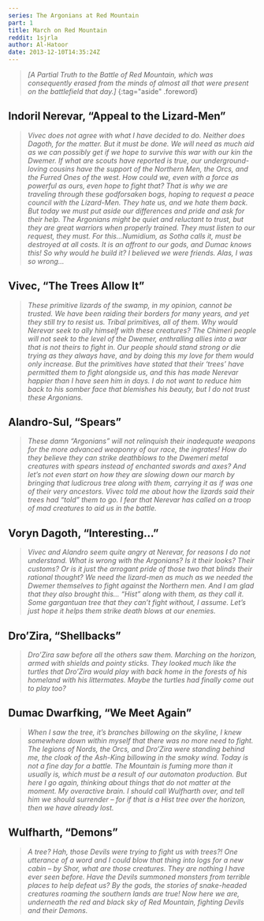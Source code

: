 ```yaml
---
series: The Argonians at Red Mountain
part: 1
title: March on Red Mountain
reddit: 1sjrla
author: Al-Hatoor
date: 2013-12-10T14:35:24Z
---
```


> *\[A Partial Truth to the Battle of Red Mountain, which was consequently*
> *erased from the minds of almost all that were present on the battlefield*
> *that day.]*
{:tag="aside" .foreword}

## Indoril Nerevar, “Appeal to the Lizard-Men”

> *Vivec does not agree with what I have decided to do. Neither does Dagoth,*
> *for the matter. But it must be done. We will need as much aid as we can*
> *possibly get if we hope to survive this war with our kin the Dwemer. If what*
> *are scouts have reported is true, our underground-loving cousins have the*
> *support of the Northern Men, the Orcs, and the Furred Ones of the west. How*
> *could we, even with a force as powerful as ours, even hope to fight that?*
> *That is why we are traveling through these godforsaken bogs, hoping to*
> *request a peace council with the Lizard-Men. They hate us, and we hate them*
> *back. But today we must put aside our differences and pride and ask for*
> *their help. The Argonians might be quiet and reluctant to trust, but they*
> *are great warriors when properly trained. They must listen to our request,*
> *they must. For this…Numidium, as Sotha calls it, must be destroyed at all*
> *costs. It is an affront to our gods, and Dumac knows this! So why would he*
> *build it? I believed we were friends. Alas, I was so wrong…*

## Vivec, “The Trees Allow It”

> *These primitive lizards of the swamp, in my opinion, cannot be trusted. We*
> *have been raiding their borders for many years, and yet they still try to*
> *resist us. Tribal primitives, all of them. Why would Nerevar seek to ally*
> *himself with these creatures? The Chimeri people will not seek to the level*
> *of the Dwemer, enthralling allies into a war that is not theirs to fight in.*
> *Our people should stand strong or die trying as they always have, and by*
> *doing this my love for them would only increase. But the primitives have*
> *stated that their ‘trees’ have permitted them to fight alongside us, and*
> *this has made Nerevar happier than I have seen him in days. I do not want to*
> *reduce him back to his somber face that blemishes his beauty, but I do not*
> *trust these Argonians.*

## Alandro-Sul, “Spears”

> *These damn “Argonians” will not relinquish their inadequate weapons for the*
> *more advanced weaponry of our race, the ingrates! How do they believe they*
> *can strike deathblows to the Dwemeri metal creatures with spears instead of*
> *enchanted swords and axes? And let’s not even start on how they are slowing*
> *down our march by bringing that ludicrous tree along with them, carrying it*
> *as if was one of their very ancestors. Vivec told me about how the lizards*
> *said their trees had “told” them to go. I fear that Nerevar has called on a*
> *troop of mad creatures to aid us in the battle.*

## Voryn Dagoth, “Interesting…”

> *Vivec and Alandro seem quite angry at Nerevar, for reasons I do not*
> *understand. What is wrong with the Argonians? Is it their looks? Their*
> *customs? Or is it just the arrogant pride of those two that blinds their*
> *rational thought? We need the lizard-men as much as we needed the Dwemer*
> *themselves to fight against the Northern men. And I am glad that they also*
> *brought this… “Hist” along with them, as they call it. Some gargantuan tree*
> *that they can’t fight without, I assume. Let’s just hope it helps them*
> *strike death blows at our enemies.*

## Dro’Zira, “Shellbacks”

> *Dro’Zira saw before all the others saw them. Marching on the horizon, armed*
> *with shields and pointy sticks. They looked much like the turtles that*
> *Dro’Zira would play with back home in the forests of his homeland with his*
> *littermates. Maybe the turtles had finally come out to play too?*

## Dumac Dwarfking, “We Meet Again”

> *When I saw the tree, it’s branches billowing on the skyline, I knew*
> *somewhere down within myself that there was no more need to fight. The*
> *legions of Nords, the Orcs, and Dro’Zira were standing behind me, the cloak*
> *of the Ash-King billowing in the smoky wind. Today is not a fine day for a*
> *battle. The Mountain is fuming more than it usually is, which must be a*
> *result of our automaton production. But here I go again, thinking about*
> *things that do not matter at the moment. My overactive brain. I should call*
> *Wulfharth over, and tell him we should surrender – for if that is a Hist*
> *tree over the horizon, then we have already lost.*

## Wulfharth, “Demons”

> *A tree? Hah, those Devils were trying to fight us with trees?! One utterance*
> *of a word and I could blow that thing into logs for a new cabin – by Shor,*
> *what are those creatures. They are nothing I have ever seen before. Have the*
> *Devils summoned monsters from terrible places to help defeat us? By the*
> *gods, the stories of snake-headed creatures roaming the southern lands are*
> *true! Now here we are, underneath the red and black sky of Red Mountain,*
> *fighting Devils and their Demons.*
